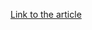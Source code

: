 [Link to the article](https://telekom.com/en/blog/group/article/cybersecurity-dissecting-emotet-part-two-596128)
